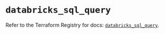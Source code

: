 # `databricks_sql_query`

Refer to the Terraform Registry for docs: [`databricks_sql_query`](https://registry.terraform.io/providers/databricks/databricks/1.88.0/docs/resources/sql_query).

